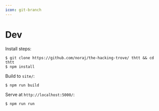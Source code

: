 ```yaml
---
icon: git-branch
---
```

# Dev

Install steps:

```
$ git clone https://github.com/noraj/the-hacking-trove/ thtt && cd thtt
$ npm install
```

Build to `site/`:

```
$ npm run build
```

Serve at `http://localhost:5000/`:

```
$ npm run run
```
